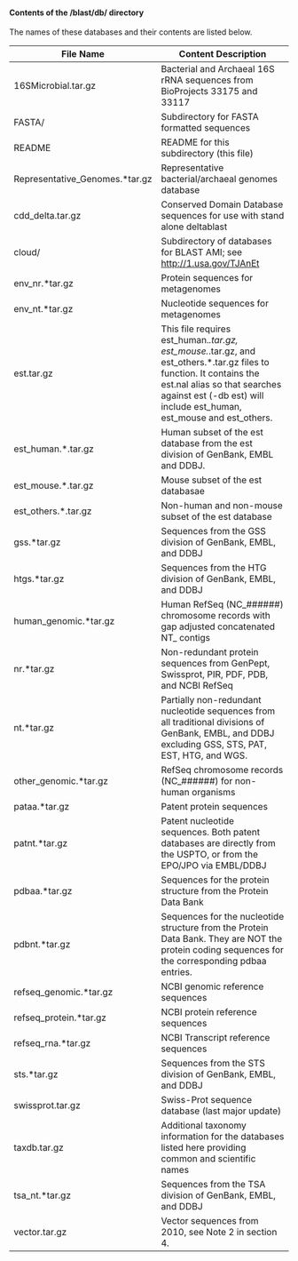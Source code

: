#### Contents of the /blast/db/ directory

The names of these databases and their contents are listed below.

 File Name                    | Content Description
|-----------------------------|------------------------------------------------|
16SMicrobial.tar.gz           | Bacterial and Archaeal 16S rRNA sequences from BioProjects 33175 and 33117
FASTA/                        | Subdirectory for FASTA formatted sequences
README                        | README for this subdirectory (this file)
Representative_Genomes.*tar.gz| Representative bacterial/archaeal genomes database
cdd_delta.tar.gz              | Conserved Domain Database sequences for use with stand alone deltablast
cloud/	                      | Subdirectory of databases for BLAST AMI; see http://1.usa.gov/TJAnEt
env_nr.*tar.gz                | Protein sequences for metagenomes
env_nt.*tar.gz                | Nucleotide sequences for metagenomes
est.tar.gz                    | This file requires est_human.*.tar.gz, est_mouse.*.tar.gz, and est_others.*.tar.gz files to function. It contains the est.nal alias so that searches against est (-db est) will include est_human, est_mouse and est_others.
est_human.*.tar.gz            | Human subset of the est database from the est division of GenBank, EMBL and DDBJ.
est_mouse.*.tar.gz            | Mouse subset of the est databasae
est_others.*.tar.gz           | Non-human and non-mouse subset of the est database
gss.*tar.gz                   | Sequences from the GSS division of GenBank, EMBL, and DDBJ
htgs.*tar.gz                  | Sequences from the HTG division of GenBank, EMBL, and DDBJ
human_genomic.*tar.gz         | Human RefSeq (NC_######) chromosome records with gap adjusted concatenated NT_ contigs
nr.*tar.gz                    | Non-redundant protein sequences from GenPept, Swissprot, PIR, PDF, PDB, and NCBI RefSeq
nt.*tar.gz                    | Partially non-redundant nucleotide sequences from all traditional divisions of GenBank, EMBL, and DDBJ excluding GSS, STS, PAT, EST, HTG, and WGS.
other_genomic.*tar.gz         | RefSeq chromosome records (NC_######) for non-human organisms
pataa.*tar.gz                 | Patent protein sequences
patnt.*tar.gz                 | Patent nucleotide sequences. Both patent databases are directly from the USPTO, or from the EPO/JPO via EMBL/DDBJ
pdbaa.*tar.gz                 | Sequences for the protein structure from the Protein Data Bank
pdbnt.*tar.gz                 | Sequences for the nucleotide structure from the Protein Data Bank. They are NOT the protein coding sequences for the corresponding pdbaa entries.
refseq_genomic.*tar.gz        | NCBI genomic reference sequences
refseq_protein.*tar.gz        | NCBI protein reference sequences
refseq_rna.*tar.gz            | NCBI Transcript reference sequences
sts.*tar.gz                   | Sequences from the STS division of GenBank, EMBL, and DDBJ
swissprot.tar.gz              | Swiss-Prot sequence database (last major update)
taxdb.tar.gz                  | Additional taxonomy information for the databases listed here providing common and scientific names
tsa_nt.*tar.gz                | Sequences from the TSA division of GenBank, EMBL, and DDBJ
vector.tar.gz                 | Vector sequences from 2010, see Note 2 in section 4.
